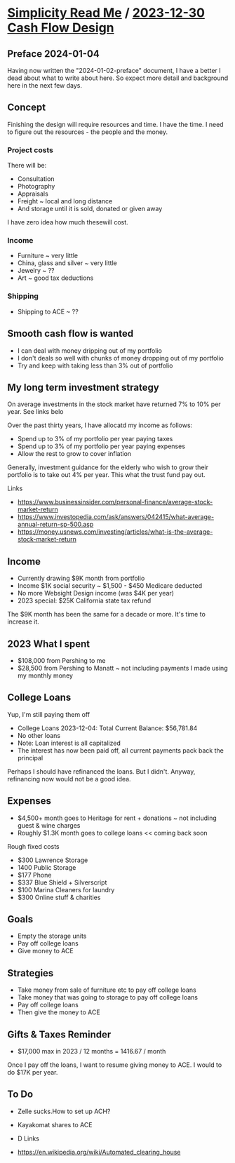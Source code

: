 # [Simplicity Read Me]( https://theo-armour.github.io/agenda/#1-simplicity/README.md ) /  [2023-12-30 Cash Flow Design]( https://theo-armour.github.io/agenda/#1-simplicity/2023-12-30-cash-flow-design.md )


## Preface 2024-01-04

Having now written the "2024-01-02-preface" document, I have a better I dead about what to write about here. So expect more detail and background here in the next few days.


## Concept

Finishing the design will require resources and time. I have the time. I need to figure out the resources - the people and the money.

### Project costs

There will be:

* Consultation
* Photography
* Appraisals
* Freight ~ local and long distance
* And storage until it is sold, donated or given away

I have zero idea how much thesewill cost.

### Income

* Furniture ~ very little
* China, glass and silver ~ very little
* Jewelry ~ ??
* Art ~ good tax deductions

### Shipping

* Shipping to ACE ~ ??


## Smooth cash flow is wanted

* I can deal with money dripping out of my portfolio
* I don't deals so well with chunks of money dropping out of my portfolio
* Try and keep with taking less than 3% out of portfolio

## My long term investment strategy

On average investments in the stock market have returned 7% to 10% per year. See links belo

Over the past thirty years, I have allocatd my income as follows:

* Spend up to 3% of my portfolio per year paying taxes
* Spend up to 3% of my portfolio per year paying expenses
* Allow the rest to grow to cover inflation

Generally, investment guidance for the elderly who wish to grow their portfolio is to take out 4% per year. This what the trust fund pay out.


Links

* https://www.businessinsider.com/personal-finance/average-stock-market-return
* https://www.investopedia.com/ask/answers/042415/what-average-annual-return-sp-500.asp
* https://money.usnews.com/investing/articles/what-is-the-average-stock-market-return


## Income

* Currently drawing $9K month from portfolio
* Income $1K social security ~ $1,500 - $450 Medicare deducted
* No more Websight Design income (was $4K per year)
* 2023 special: $25K California state tax refund

The $9K month has been the same for a decade or more. It's time to increase it.


## 2023 What I spent

* $108,000 from Pershing to me
* $28,500 from Pershing to Manatt ~ not including payments I made using my monthly money


## College Loans

Yup, I'm still paying them off

* College Loans 2023-12-04: Total Current Balance: $56,781.84
* No other loans
* Note: Loan interest is all capitalized
* The interest has now been paid off, all current payments pack back the principal

Perhaps I should have refinanced the loans. But I didn't. Anyway, refinancing now would not be a good idea.


## Expenses

* $4,500+ month goes to Heritage for rent + donations ~ not including guest & wine charges
* Roughly $1.3K month goes to college loans << coming back soon

Rough fixed costs

* $300 Lawrence Storage
* 1400 Public Storage
* $177 Phone
* $337 Blue Shield + Silverscript
* $100 Marina Cleaners for laundry
* $300 Online stuff & charities


## Goals

* Empty the storage units
* Pay off college loans
* Give money to ACE

## Strategies

* Take money from sale of furniture etc to pay off college loans
* Take money that was going to storage to pay off college loans
* Pay off college loans
* Then give the money to ACE


## Gifts & Taxes Reminder

* $17,000 max in 2023 / 12 months = 1416.67 / month

Once I pay off the loans, I want to resume giving money to ACE. I would to do  $17K per year.

## To Do

* Zelle sucks.How to set up ACH?
* Kayakomat shares to ACE
* D
Links

* https://en.wikipedia.org/wiki/Automated_clearing_house
